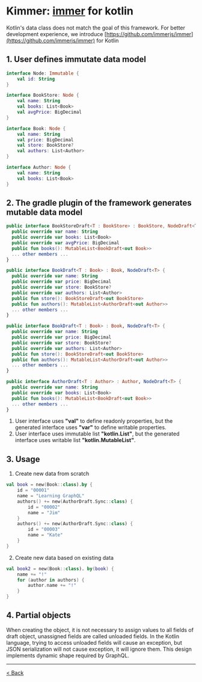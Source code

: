 # Kimmer: [immer](https://github.com/immerjs/immer) for kotlin

Kotlin's data class does not match the goal of this framework. For better development experience, we introduce [https://github.com/immerjs/immer](https://github.com/immerjs/immer) for Kotlin

## 1. User defines immutate data model
```kt
interface Node: Immutable {
    val id: String
}

interface BookStore: Node {
    val name: String
    val books: List<Book>
    val avgPrice: BigDecimal
}

interface Book: Node {
    val name: String
    val price: BigDecimal
    val store: BookStore?
    val authors: List<Author>
}

interface Author: Node {
    val name: String
    val books: List<Book>
}
```


## 2. The gradle plugin of the framework generates mutable data model
```kt
public interface BookStoreDraft<T : BookStore> : BookStore, NodeDraft<T> {
  public override var name: String
  public override var books: List<Book>
  public override var avgPrice: BigDecimal
  public fun books(): MutableList<BookDraft<out Book>>
  ... other members ...
}

public interface BookDraft<T : Book> : Book, NodeDraft<T> {
  public override var name: String
  public override var price: BigDecimal
  public override var store: BookStore?
  public override var authors: List<Author>
  public fun store(): BookStoreDraft<out BookStore>
  public fun authors(): MutableList<AuthorDraft<out Author>>
  ... other members ...
}

public interface BookDraft<T : Book> : Book, NodeDraft<T> {
  public override var name: String
  public override var price: BigDecimal
  public override var store: BookStore?
  public override var authors: List<Author>
  public fun store(): BookStoreDraft<out BookStore>
  public fun authors(): MutableList<AuthorDraft<out Author>>
  ... other members ...
}

public interface AuthorDraft<T : Author> : Author, NodeDraft<T> {
  public override var name: String
  public override var books: List<Book>
  public fun books(): MutableList<BookDraft<out Book>>
  ... other members ...
}
```

1. User interface uses **"val"** to define readonly properties, but the  generated interface uses **"var"** to define writable properties.
2. User interface uses immutable list **"kotlin.List"**, but the generated interface uses writable list **"kotlin.MutableList"**.

## 3. Usage
1. Create new data from scratch
```kt
val book = new(Book::class).by {
    id = "00001"
    name = "Learning GraphQL"
    authors() += new(AuthorDraft.Sync::class) {
        id = "00002"
        name = "Jim"
    }
    authors() += new(AuthorDraft.Sync::class) {
        id = "00003"
        name = "Kate"
    }
}
```
2. Create new data based on existing data
```kt
val book2 = new(Book::class). by(book) {
    name += "!"
    for (author in authors) {
        author.name += "!"
    }
}
```

## 4. Partial objects
When creating the object, it is not necessary to assign values to all fields of draft object, unassigned fields are called unloaded fields. In the Kotlin language, trying to access unloaded fields will cause an exception, but JSON serialization will not cause exception, it will ignore them. This design implements dynamic shape required by GraphQL.

----------------------

[< Back](https://github.com/babyfish-ct/graphql-provider)
